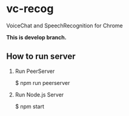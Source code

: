 # vc-recog
VoiceChat and SpeechRecognition for Chrome  
  
**This is develop branch.**

## How to run server

1. Run PeerServer
    
     $ npm run peerserver

2. Run Node.js Server
    
    $ npm start


